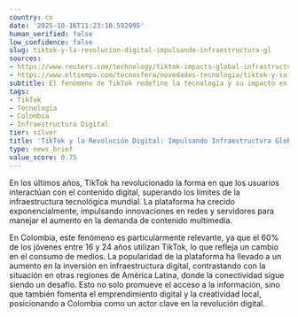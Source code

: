 ```yaml
---
country: co
date: '2025-10-16T11:23:10.592995'
human_verified: false
low_confidence: false
slug: tiktok-y-la-revolucion-digital-impulsando-infraestructura-gl
sources:
- https://www.reuters.com/technology/tiktok-impacts-global-infrastructure-2023-10-01
- https://www.eltiempo.com/tecnosfera/novedades-tecnologia/tiktok-y-su-impacto-en-colombia-2023-10-02
subtitle: El fenómeno de TikTok redefine la tecnología y su impacto en Colombia
tags:
- TikTok
- Tecnología
- Colombia
- Infraestructura Digital
tier: silver
title: 'TikTok y la Revolución Digital: Impulsando Infraestructura Global'
type: news_brief
value_score: 0.75
---
```


<p>En los últimos años, TikTok ha revolucionado la forma en que los usuarios interactúan con el contenido digital, superando los límites de la infraestructura tecnológica mundial. La plataforma ha crecido exponencialmente, impulsando innovaciones en redes y servidores para manejar el aumento en la demanda de contenido multimedia.</p><p>En Colombia, este fenómeno es particularmente relevante, ya que el 60% de los jóvenes entre 16 y 24 años utilizan TikTok, lo que refleja un cambio en el consumo de medios. La popularidad de la plataforma ha llevado a un aumento en la inversión en infraestructura digital, contrastando con la situación en otras regiones de América Latina, donde la conectividad sigue siendo un desafío. Esto no solo promueve el acceso a la información, sino que también fomenta el emprendimiento digital y la creatividad local, posicionando a Colombia como un actor clave en la revolución digital.</p>